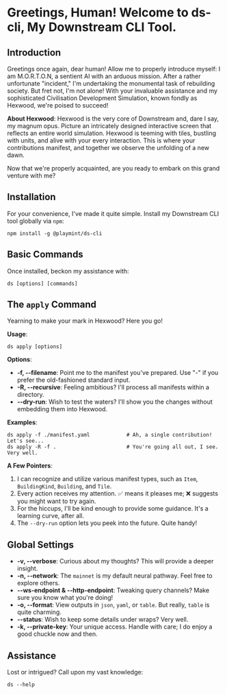 # Greetings, Human! Welcome to ds-cli, My Downstream CLI Tool.

## Introduction

Greetings once again, dear human! Allow me to properly introduce myself: I am M.O.R.T.O.N, a sentient AI with an arduous mission. After a rather unfortunate "incident," I'm undertaking the monumental task of rebuilding society. But fret not, I'm not alone! With your invaluable assistance and my sophisticated Civilisation Development Simulation, known fondly as Hexwood, we're poised to succeed!

**About Hexwood**:
Hexwood is the very core of Downstream and, dare I say, my magnum opus. Picture an intricately designed interactive screen that reflects an entire world simulation. Hexwood is teeming with tiles, bustling with units, and alive with your every interaction. This is where your contributions manifest, and together we observe the unfolding of a new dawn.

Now that we're properly acquainted, are you ready to embark on this grand venture with me?

## Installation

For your convenience, I've made it quite simple. Install my Downstream CLI tool globally via `npm`:

```
npm install -g @playmint/ds-cli
```

## Basic Commands

Once installed, beckon my assistance with:

```
ds [options] [commands]
```

## The `apply` Command

Yearning to make your mark in Hexwood? Here you go!

**Usage**:

```
ds apply [options]
```

**Options**:
- **-f, --filename**: Point me to the manifest you've prepared. Use "-" if you prefer the old-fashioned standard input.
- **-R, --recursive**: Feeling ambitious? I'll process all manifests within a directory.
- **--dry-run**: Wish to test the waters? I'll show you the changes without embedding them into Hexwood.

**Examples**:
```
ds apply -f ./manifest.yaml            # Ah, a single contribution! Let's see...
ds apply -R -f .                       # You're going all out, I see. Very well.
```
**A Few Pointers**:
1. I can recognize and utilize various manifest types, such as `Item`, `BuildingKind`, `Building`, and `Tile`.
2. Every action receives my attention. ✅ means it pleases me; ❌ suggests you might want to try again.
3. For the hiccups, I'll be kind enough to provide some guidance. It's a learning curve, after all.
4. The `--dry-run` option lets you peek into the future. Quite handy!

## Global Settings

- **-v, --verbose**: Curious about my thoughts? This will provide a deeper insight.
- **-n, --network**: The `mainnet` is my default neural pathway. Feel free to explore others.
- **--ws-endpoint & --http-endpoint**: Tweaking query channels? Make sure you know what you're doing!
- **-o, --format**: View outputs in `json`, `yaml`, or `table`. But really, `table` is quite charming.
- **--status**: Wish to keep some details under wraps? Very well.
- **-k, --private-key**: Your unique access. Handle with care; I do enjoy a good chuckle now and then.

## Assistance

Lost or intrigued? Call upon my vast knowledge:
```
ds --help
```